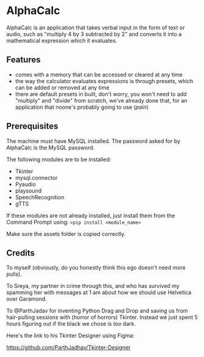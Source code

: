 # AlphaCalc
AlphaCalc is an application that takes verbal input in the form of text or audio, such as "multiply 4 by 3 subtracted by 2" and converts it into a mathematical expression which it evaluates.

Features
-------------
- comes with a memory that can be accessed or cleared at any time
- the way the calculator evaluates expressions is through presets, which can be added or removed at any time
- there are default presets in built, don't worry, you won't need to add "multiply" and "divide" from scratch, we've already done that, for an application that noone's probably going to use (_pain_)

Prerequisites
-------------
The machine must have MySQL installed. The password asked for by AlphaCalc is the MySQL password.

The following modules are to be installed:
- Tkinter
- mysql.connector
- Pyaudio
- playsound
- SpeechRecognition
- gTTS

If these modules are not already installed, just install them from the Command Prompt using:
```>pip install <module_name>```

Make sure the assets folder is copied correctly.

Credits
--------
To myself (obviously, do you honestly think this ego doesn't need more pulls).

To Sreya, my partner in crime through this, and who has survived my spamming her with messages at 1 am about how we should use Helvetica over Garamond.

To @ParthJadav for inventing Python Drag and Drop and saving us from hair-pulling sessions with (horror of horrors) Tkinter. Instead we just spent 5 hours figuring out if the black we chose is _too_ dark.

Here's the link to his Tkinter Designer using Figma:

https://github.com/ParthJadhav/Tkinter-Designer
